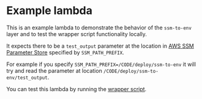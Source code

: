 # Example lambda

This is an example lambda to demonstrate the behavior of the `ssm-to-env` layer and to test the wrapper script functionality locally.

It expects there to be a `test_output` parameter at the location in [AWS SSM Parameter Store](https://docs.aws.amazon.com/systems-manager/latest/userguide/systems-manager-parameter-store.html) specified by `SSM_PATH_PREFIX`.

For example if you specify `SSM_PATH_PREFIX=/CODE/deploy/ssm-to-env` it will try and read the parameter at location `/CODE/deploy/ssm-to-env/test_output`.

You can test this lambda by running the [wrapper script](../../wrapper-script/README.md).